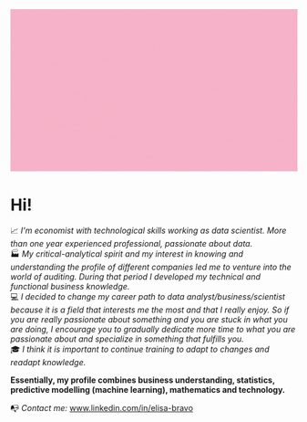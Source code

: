 ![](https://github.com/bravovielisa/bravovielisa/blob/main/profile1.gif)

# Hi!  



📈 *I'm economist with technological skills working as data scientist. More than one year experienced professional, passionate about data.*  
🏭 *My critical-analytical spirit and my interest in knowing and understanding the profile of different companies led me to venture into the world of auditing. During that period I developed my technical and functional business knowledge.*  
💻 *I decided to change my career path to data analyst/business/scientist because it is a field that interests me the most and that I really enjoy. So if you are really passionate about something and you are stuck in what you are doing, I encourage you to gradually dedicate more time to what you are passionate about and specialize in something that fulfills you.*  
🎓 *I think it is important to continue training to adapt to changes and readapt knowledge.*  


**Essentially, my profile combines business understanding, statistics, predictive modelling (machine learning), mathematics and technology.**  


📭 *Contact me:* <span style="color:blue">www.linkedin.com/in/elisa-bravo</span>
